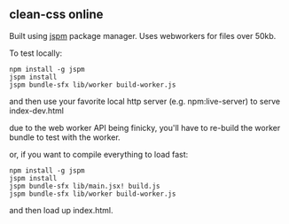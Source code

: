 clean-css online
---------------

Built using [jspm](http://jspm.io/) package manager.
Uses webworkers for files over 50kb.

To test locally:

````
npm install -g jspm
jspm install
jspm bundle-sfx lib/worker build-worker.js
````
and then use your favorite local http server (e.g. npm:live-server) to serve index-dev.html

due to the web worker API being finicky, you'll have to re-build the worker bundle to test with the worker.

or, if you want to compile everything to load fast:
````
npm install -g jspm
jspm install
jspm bundle-sfx lib/main.jsx! build.js
jspm bundle-sfx lib/worker build-worker.js
````
and then load up index.html.

